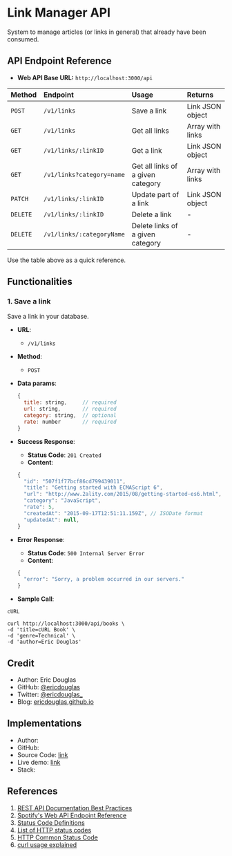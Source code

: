 # Link Manager API

System to manage articles (or links in general) that already have been consumed.

## API Endpoint Reference

- **Web API Base URL:** `http://localhost:3000/api`

Method | Endpoint | Usage | Returns
:-- | :-- | :-- | :--
`POST` | `/v1/links` | Save a link | Link JSON object
`GET` | `/v1/links` | Get all links | Array with links
`GET` | `/v1/links/:linkID` | Get a link | Link JSON object
`GET` | `/v1/links?category=name` | Get all links of a given category | Array with links
`PATCH` | `/v1/links/:linkID` | Update part of a link | Link JSON object
`DELETE` | `/v1/links/:linkID` | Delete a link | -
`DELETE` | `/v1/links/:categoryName` | Delete links of a given category | -

Use the table above as a quick reference.

## Functionalities

### 1. Save a link

Save a link in your database.

- **URL**:
  - `/v1/links`
- **Method**:
  - `POST`
- **Data params**:

   ```js
   {
     title: string,     // required
     url: string,       // required
     category: string,  // optional
     rate: number       // required
   }
   ```

- **Success Response**:
  - **Status Code**: `201 Created`
  - **Content**:

  ```js
  {
    "id": "507f1f77bcf86cd799439011",
    "title": "Getting started with ECMAScript 6",
    "url": "http://www.2ality.com/2015/08/getting-started-es6.html",
    "category": "JavaScript",
    "rate": 5,
    "createdAt": "2015-09-17T12:51:11.159Z", // ISODate format
    "updatedAt": null,
  }
  ```

- **Error Response**:
  - **Status Code**: `500 Internal Server Error`
  - **Content**: 

  ```js
  {
    "error": "Sorry, a problem occurred in our servers."
  }
  ```

- **Sample Call**:

`cURL`

```shell
curl http://localhost:3000/api/books \
-d 'title=cURL Book' \
-d 'genre=Technical' \
-d 'author=Eric Douglas'
```

## Credit

- Author: Eric Douglas
- GitHub: [@ericdouglas](https://github.com/ericdouglas)
- Twitter: [@ericdouglas_](https://twitter.com/ericdouglas_)
- Blog: [ericdouglas.github.io](http://ericdouglas.github.io/)

## Implementations

- Author: 
- GitHub:
- Source Code: [link]()
- Live demo: [link]()
- Stack: 

## References

1. [REST API Documentation Best Practices](https://bocoup.com/weblog/documenting-your-api/)
1. [Spotify's Web API Endpoint Reference](https://developer.spotify.com/web-api/endpoint-reference/)
1. [Status Code Definitions](http://www.w3.org/Protocols/rfc2616/rfc2616-sec10.html)
1. [List of HTTP status codes](https://en.wikipedia.org/wiki/List_of_HTTP_status_codes)
1. [HTTP Common Status Code](https://gist.github.com/ericdouglas/b099aa9f07d715aaf3fd)
1. [curl usage explained](http://curl.haxx.se/docs/manual.html)
